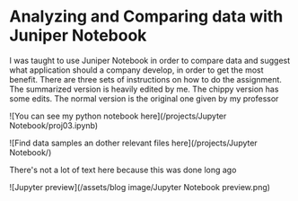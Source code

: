 # Analyzing and Comparing data with Juniper Notebook

I was taught to use Juniper Notebook in order to compare data and suggest what application should a company develop, in order to get the most benefit. 
There are three sets of instructions on how to do the assignment. The summarized version is heavily edited by me. The chippy version has some edits. The normal version is the original one given by my professor

![You can see my python notebook here](/projects/Jupyter Notebook/proj03.ipynb)

![Find data samples an dother relevant files here](/projects/Jupyter Notebook/)

There's not a lot of text here because this was done long ago

![Jupyter preview](/assets/blog image/Jupyter Notebook preview.png)

